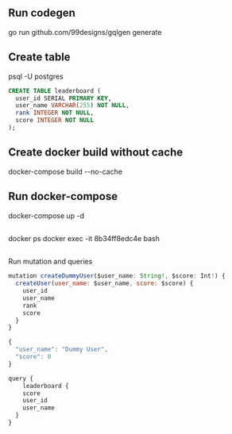 ## Run codegen

go run github.com/99designs/gqlgen generate

## Create table

psql -U postgres

```sql
CREATE TABLE leaderboard (
  user_id SERIAL PRIMARY KEY,
  user_name VARCHAR(255) NOT NULL,
  rank INTEGER NOT NULL,
  score INTEGER NOT NULL
);
```

## Create docker build without cache

docker-compose build --no-cache

## Run docker-compose

docker-compose up -d

##

docker ps
docker exec -it 8b34ff8edc4e bash

##

Run mutation and queries

```js
mutation createDummyUser($user_name: String!, $score: Int!) {
  createUser(user_name: $user_name, score: $score) {
    user_id
    user_name
    rank
    score
  }
}

{
  "user_name": "Dummy User",
  "score": 0
}

query {
	leaderboard {
    score
    user_id
    user_name
  }
}
```
